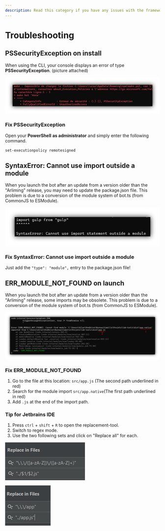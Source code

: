 ```yaml
---
description: Read this category if you have any issues with the framework or the CLI.
---
```


# Troubleshooting

## PSSecurityException on install

When using the CLI, your console displays an error of type **PSSecurityException**. \(picture attached\)

![](.gitbook/assets/troubleshooting.png)

### Fix PSSecurityException

Open your **PowerShell** **as administrator** and simply enter the following command.

```bash
set-executionpolicy remotesigned
```

## SyntaxError: Cannot use import outside a module

When you launch the bot after an update from a version older than the "Arliming" release, you may need to update the package.json file. This problem is due to a conversion of the module system of bot.ts \(from CommonJS to ESModule\).

![](.gitbook/assets/typemodule.png)

### Fix SyntaxError: Cannot use import outside a module

Just add the `"type": "module",` entry to the package.json file!

## ERR\_MODULE\_NOT\_FOUND on launch

When you launch the bot after an update from a version older than the "Arliming" release, some imports may be obsolete. This problem is due to a conversion of the module system of bot.ts \(from CommonJS to ESModule\).

![](.gitbook/assets/err_module_not_found.png)

### Fix ERR\_MODULE\_NOT\_FOUND

1. Go to the file at this location: `src/app.js` \(The second path underlined in red\)
2. Search for the module import `src/app.native`\(The first path underlined in red\)
3. Add `.js` at the end of the import path.

### Tip for Jetbrains IDE

1. Press `ctrl` + `shift` + `R` to open the replacement-tool.
2. Switch to regex mode.
3. Use the two following sets and click on "Replace all" for each.

![Set 1: Replace all basic imports](.gitbook/assets/image.png)

![Set 2: Replace all app.js imports](.gitbook/assets/image%20%281%29.png)

